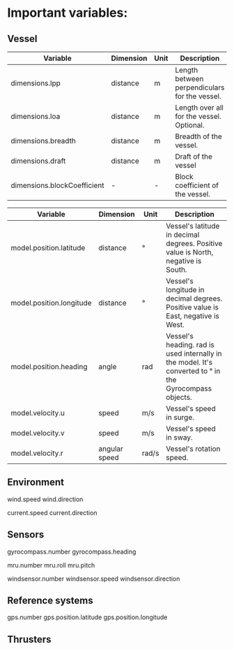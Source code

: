# Important variables:

## Vessel

| Variable                    | Dimension | Unit | Description                                   |
|-----------------------------|-----------|------|-----------------------------------------------|
| dimensions.lpp              | distance  | m    | Length between perpendiculars for the vessel. |
| dimensions.loa              | distance  | m    | Length over all for the vessel. Optional.     |
| dimensions.breadth          | distance  | m    | Breadth of the vessel.                        |
| dimensions.draft            | distance  | m    | Draft of the vessel                           |
| dimensions.blockCoefficient | -         | -    | Block coefficient of the vessel.              |

| Variable                 | Dimension     | Unit  | Description                                                                                             |
|--------------------------|---------------|-------|---------------------------------------------------------------------------------------------------------|
| model.position.latitude  | distance      | °     | Vessel's latitude in decimal degrees. Positive value is North, negative is South.                       |
| model.position.longitude | distance      | °     | Vessel's longitude in decimal degrees. Positive value is East, negative is West.                        |
| model.position.heading   | angle         | rad   | Vessel's heading. rad is used internally in the model. It's converted to ° in the Gyrocompass objects.  |
| model.velocity.u         | speed         | m/s   | Vessel's speed in surge.                                                                                |
| model.velocity.v         | speed         | m/s   | Vessel's speed in sway.                                                                                 |
| model.velocity.r         | angular speed | rad/s | Vessel's rotation speed.                                                                                |

## Environment

wind.speed
wind.direction

current.speed
current.direction

## Sensors

gyrocompass.number
gyrocompass.heading

mru.number
mru.roll
mru.pitch

windsensor.number
windsensor.speed
windsensor.direction

## Reference systems

gps.number
gps.position.latitude
gps.position.longitude

## Thrusters
